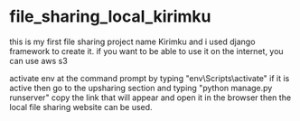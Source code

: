 # file_sharing_local_kirimku
this is my first file sharing project name Kirimku and i used django framework to create it. if you want to be able to use it on the internet, you can use aws s3

activate env at the command prompt by typing "env\Scripts\activate" if it is active then go to the upsharing section and typing "python manage.py runserver" copy the link that will appear and open it in the browser then the local file sharing website can be used.
